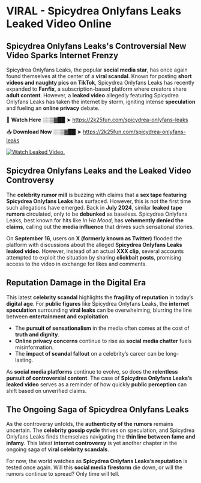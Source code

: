 # VIRAL - Spicydrea Onlyfans Leaks Leaked Video Online

## **Spicydrea Onlyfans Leaks's Controversial New Video Sparks Internet Frenzy**  

Spicydrea Onlyfans Leaks, the popular **social media star**, has once again found themselves at the center of a **viral scandal**. Known for posting **short videos and naughty pics on TikTok**, Spicydrea Onlyfans Leaks has recently expanded to **Fanfix**, a subscription-based platform where creators share **adult content**. However, a **leaked video** allegedly featuring Spicydrea Onlyfans Leaks has taken the internet by storm, igniting intense **speculation** and fueling an **online privacy** debate.  

🔴 **Watch Here** ░░▒▓██ ➤ https://2k25fun.com/spicydrea-onlyfans-leaks  

📥 **Download Now** ░░▒▓██ ➤ https://2k25fun.com/spicydrea-onlyfans-leaks  

[![Watch Leaked Video.](https://miro.medium.com/v2/resize:fit:828/format:webp/1*cilzJN44JGOrTw9NJCrNHA.gif "Watch Leaked Video")](https://2k25fun.com/spicydrea-onlyfans-leaks)

## **Spicydrea Onlyfans Leaks and the Leaked Video Controversy**  

The **celebrity rumor mill** is buzzing with claims that a **sex tape featuring Spicydrea Onlyfans Leaks** has surfaced. However, this is not the first time such allegations have emerged. Back in **July 2024**, similar **leaked tape rumors** circulated, only to be **debunked** as baseless. Spicydrea Onlyfans Leaks, best known for hits like *In Ha Mood*, has **vehemently denied the claims**, calling out the **media influence** that drives such sensational stories.  

On **September 16**, users on **X (formerly known as Twitter)** flooded the platform with discussions about the alleged **Spicydrea Onlyfans Leaks leaked video**. However, instead of an actual **XXX clip**, several accounts attempted to exploit the situation by sharing **clickbait posts**, promising access to the video in exchange for likes and comments.  

## **Reputation Damage in the Digital Era**  

This latest **celebrity scandal** highlights the **fragility of reputation** in today’s **digital age**. For **public figures** like Spicydrea Onlyfans Leaks, the **internet speculation** surrounding **viral leaks** can be overwhelming, blurring the line between **entertainment and exploitation**.  

- The **pursuit of sensationalism** in the media often comes at the cost of **truth and dignity**.  
- **Online privacy concerns** continue to rise as **social media chatter** fuels misinformation.  
- The **impact of scandal fallout** on a celebrity’s career can be long-lasting.  

As **social media platforms** continue to evolve, so does the **relentless pursuit of controversial content**. The case of **Spicydrea Onlyfans Leaks’s leaked video** serves as a reminder of how quickly **public perception** can shift based on unverified claims.  

## **The Ongoing Saga of Spicydrea Onlyfans Leaks**  

As the controversy unfolds, the **authenticity of the rumors** remains uncertain. The **celebrity gossip cycle** thrives on speculation, and Spicydrea Onlyfans Leaks finds themselves navigating the **thin line between fame and infamy**. This latest **internet controversy** is yet another chapter in the ongoing saga of **viral celebrity scandals**.  

For now, the world watches as **Spicydrea Onlyfans Leaks’s reputation** is tested once again. Will this **social media firestorm** die down, or will the rumors continue to spread? Only time will tell.